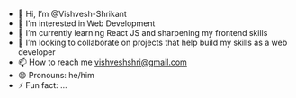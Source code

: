 - 👋 Hi, I’m @Vishvesh-Shrikant
- 👀 I’m interested in Web Development
- 🌱 I’m currently learning React JS and sharpening my frontend skills
- 💞️ I’m looking to collaborate on projects that help build my skills as a web developer
- 📫 How to reach me vishveshshri@gmail.com
- 😄 Pronouns: he/him
- ⚡ Fun fact: ...

<!---
Vishvesh-Shrikant/Vishvesh-Shrikant is a ✨ special ✨ repository because its `README.md` (this file) appears on your GitHub profile.
You can click the Preview link to take a look at your changes.
--->

